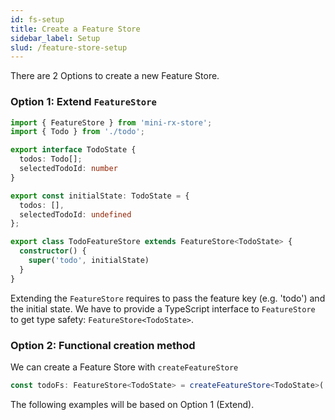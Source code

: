 ```yaml
---
id: fs-setup
title: Create a Feature Store
sidebar_label: Setup
slud: /feature-store-setup
---
```


There are 2 Options to create a new Feature Store.

### Option 1: Extend `FeatureStore`
```ts title="todo-feature-store.ts"
import { FeatureStore } from 'mini-rx-store';
import { Todo } from './todo';

export interface TodoState {
  todos: Todo[];
  selectedTodoId: number
}

export const initialState: TodoState = {
  todos: [],
  selectedTodoId: undefined
};

export class TodoFeatureStore extends FeatureStore<TodoState> {
  constructor() {
    super('todo', initialState)
  }
}
```

Extending the `FeatureStore` requires to pass the feature key (e.g. 'todo') and the initial state.
We have to provide a TypeScript interface to `FeatureStore` to get type safety: `FeatureStore<TodoState>`.

### Option 2: Functional creation method

We can create a Feature Store with `createFeatureStore`

```ts
const todoFs: FeatureStore<TodoState> = createFeatureStore<TodoState>('todo', initialState);
```

The following examples will be based on Option 1 (Extend).
